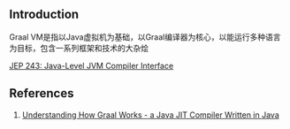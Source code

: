 ## Introduction
Graal VM是指以Java虚拟机为基础，以Graal编译器为核心，以能运行多种语言为目标，包含一系列框架和技术的大杂烩


[JEP 243: Java-Level JVM Compiler Interface](https://openjdk.java.net/jeps/243)


## References
1. [Understanding How Graal Works - a Java JIT Compiler Written in Java](https://chrisseaton.com/truffleruby/jokerconf17/)